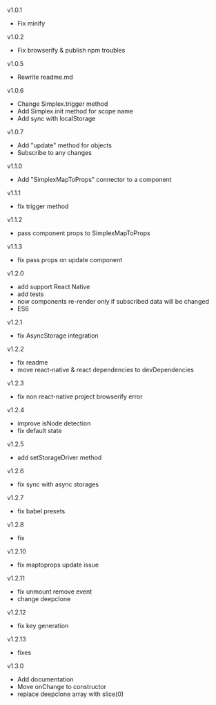 v1.0.1
- Fix minify

v1.0.2
- Fix browserify & publish npm troubles

v1.0.5
- Rewrite readme.md

v1.0.6
- Change Simplex.trigger method
- Add Simplex.init method for scope name
- Add sync with localStorage

v1.0.7
- Add "update" method for objects
- Subscribe to any changes

v1.1.0
- Add "SimplexMapToProps" connector to a component

v1.1.1
- fix trigger method

v1.1.2
- pass component props to SimplexMapToProps  

v1.1.3
- fix pass props on update component

v1.2.0
- add support React Native
- add tests
- now components re-render only if subscribed data will be changed
- ES6

v1.2.1
- fix AsyncStorage integration

v1.2.2
- fix readme
- move react-native & react dependencies to devDependencies

v1.2.3
- fix non react-native project browserify error

v1.2.4
- improve isNode detection
- fix default state

v1.2.5
- add setStorageDriver method

v1.2.6
- fix sync with async storages

v1.2.7
- fix babel presets

v1.2.8
- fix

v1.2.10
- fix maptoprops update issue

v1.2.11
- fix unmount remove event
- change deepclone

v1.2.12
- fix key generation

v1.2.13 

- fixes

v1.3.0
- Add documentation
- Move onChange to constructor
- replace deepclone array with slice(0)
